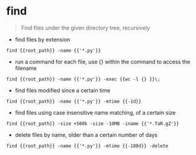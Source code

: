 # find

> Find files under the given directory tree, recursively

- find files by extension

`find {{root_path}} -name {{'*.py'}}`

- run a command for each file, use {} within the command to access the filename

`find {{root_path}} -name {{'*.py'}} -exec {{wc -l {} }}\;`

- find files modified since a certain time

`find {{root_path}} -name {{'*.py'}} -mtime {{-1d}}`

- find files using case insensitive name matching, of a certain size

`find {{root_path}} -size +500k -size -10MB -iname {{'*.TaR.gZ'}}`

- delete files by name, older than a certain number of days

`find {{root_path}} -name {{'*.py'}} -mtime {{-180d}} -delete`
